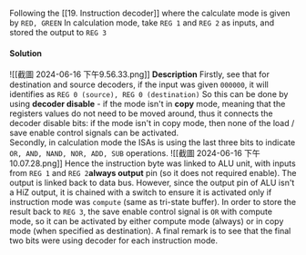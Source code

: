 Following the [[19. Instruction decoder]] where the calculate mode is given by `RED, GREEN`
In calculation mode, take `REG 1` and `REG 2` as inputs, and stored the output to `REG 3`
#### Solution 
![[截圖 2024-06-16 下午9.56.33.png]]
**Description**
Firstly, see that for destination and source decoders, if the input was given `000000`, it will identifies as `REG 0 (source), REG 0 (destination)`
So this can be done by using **decoder disable** - if the mode isn't in **copy** mode, meaning that the registers values do not need to be moved around, thus it connects the decoder disable bits: if the mode isn't in copy mode, then none of the load / save enable control signals can be activated.  
Secondly, in calculation mode the ISAs is using the last three bits to indicate `OR, AND, NAND, NOR, ADD, SUB` operations. 
![[截圖 2024-06-16 下午10.07.28.png]]
Hence the instruction byte was linked to ALU unit, with inputs from `REG 1` and `REG 2`**always output** pin (so it does not required enable). 
The output is linked back to data bus. However, since the output pin of ALU isn't a HiZ output, it is chained with a switch to ensure it is activated only if instruction mode was `compute` (same as tri-state buffer). 
In order to store the result back to `REG 3`, the save enable control signal is `OR` with compute mode, so it can be activated by either compute mode (always) or in copy mode (when specified as destination). 
A final remark is to see that the final two bits were using decoder for each instruction mode. 